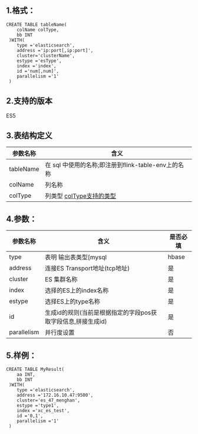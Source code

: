 ## 1.格式：
```
CREATE TABLE tableName(
    colName colType,
    bb INT
 )WITH(
    type ='elasticsearch',
    address ='ip:port[,ip:port]',
    cluster='clusterName',
    estype ='esType',
    index ='index',
    id ='num[,num]',
    parallelism ='1'
 )
```
## 2.支持的版本
   ES5

## 3.表结构定义
 
|参数名称|含义|
|----|---|
|tableName|在 sql 中使用的名称;即注册到flink-table-env上的名称|  
|colName|列名称|
|colType|列类型 [colType支持的类型](colType.md)|
   
## 4.参数：
|参数名称|含义|是否必填|
|----|---|---|
|type|表明 输出表类型[mysql|hbase|elasticsearch]|是|
|address | 连接ES Transport地址(tcp地址)|是|
|cluster | ES 集群名称 |是|
|index | 选择的ES上的index名称|是|
|estype | 选择ES上的type名称|是|
|id | 生成id的规则(当前是根据指定的字段pos获取字段信息,拼接生成id)|是|
|parallelism | 并行度设置|否|
  
## 5.样例：
```
CREATE TABLE MyResult(
    aa INT,
    bb INT
 )WITH(
    type ='elasticsearch',
    address ='172.16.10.47:9500',
    cluster='es_47_menghan',
    estype ='type1',
    index ='xc_es_test',
    id ='0,1',
    parallelism ='1'
 )
 ```